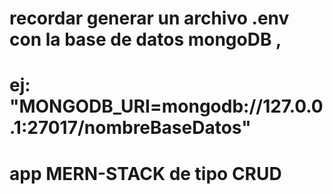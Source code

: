 # recordar generar un archivo .env con la base de datos mongoDB , 
# ej: "MONGODB_URI=mongodb://127.0.0.1:27017/nombreBaseDatos"

# app MERN-STACK de tipo CRUD